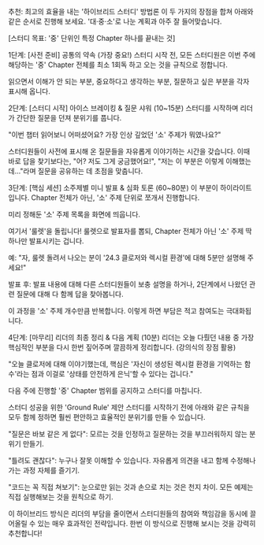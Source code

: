 추천: 최고의 효율을 내는 '하이브리드 스터디' 방법론
이 두 가지의 장점을 합쳐 아래와 같은 순서로 진행해 보세요. '대·중·소'로 나눈 계획과 아주 잘 들어맞습니다.

[스터디 목표: '중' 단위인 특정 Chapter 하나를 끝내는 것]

1단계: [사전 준비] 공통의 약속 (가장 중요!)
스터디 시작 전, 모든 스터디원은 이번 주에 해당하는 '중' Chapter 전체를 최소 1회독 하고 오는 것을 규칙으로 정합니다.

읽으면서 이해가 안 되는 부분, 중요하다고 생각하는 부분, 질문하고 싶은 부분을 각자 표시해 옵니다.

2단계: [스터디 시작] 아이스 브레이킹 & 질문 샤워 (10~15분)
스터디를 시작하며 리더가 간단한 질문을 던져 분위기를 풉니다.

"이번 챕터 읽어보니 어떠셨어요? 가장 인상 깊었던 '소' 주제가 뭐였나요?"

스터디원들이 사전에 표시해 온 질문들을 자유롭게 이야기하는 시간을 갖습니다. 이때 바로 답을 찾기보다는, "어? 저도 그게 궁금했어요!", "저는 이 부분은 이렇게 이해했는데..."라며 질문을 공유하는 데 초점을 맞춥니다.

3단계: [핵심 세션] 소주제별 미니 발표 & 심화 토론 (60~80분)
이 부분이 하이라이트입니다. Chapter 전체가 아닌, '소' 주제 단위로 쪼개서 진행합니다.

미리 정해둔 '소' 주제 목록을 화면에 띄웁니다.

여기서 '룰렛'을 돌립니다! 룰렛으로 발표자를 뽑되, Chapter 전체가 아닌 '소' 주제 딱 하나만 발표시키는 겁니다.

예: "자, 룰렛 돌려서 나오는 분이 '24.3 클로저와 렉시컬 환경'에 대해 5분만 설명해 주세요!"

발표 후: 발표 내용에 대해 다른 스터디원들이 보충 설명을 하거나, 2단계에서 나왔던 관련 질문에 대해 다 함께 답을 찾아봅니다.

이 과정을 '소' 주제 개수만큼 반복합니다. 이렇게 하면 부담은 적고 참여도는 극대화됩니다.

4단계: [마무리] 리더의 최종 정리 & 다음 계획 (10분)
리더는 오늘 다뤘던 내용 중 가장 핵심적인 부분을 다시 한번 짚어주며 깔끔하게 정리합니다. (강의식의 장점 활용)

"오늘 클로저에 대해 이야기했는데, 핵심은 '자신이 생성된 렉시컬 환경을 기억하는 함수'라는 점과 이걸로 '상태를 안전하게 은닉'할 수 있다는 겁니다."

다음 주에 진행할 '중' Chapter 범위를 공지하고 스터디를 마칩니다.

스터디 성공을 위한 'Ground Rule' 제안
스터디를 시작하기 전에 아래와 같은 규칙을 모두 함께 정하면 훨씬 편안하고 효율적인 분위기를 만들 수 있습니다.

"질문은 바보 같은 게 없다": 모르는 것을 인정하고 질문하는 것을 부끄러워하지 않는 분위기 만들기.

"틀려도 괜찮다": 누구나 잘못 이해할 수 있습니다. 자유롭게 의견을 내고 함께 수정해나가는 과정 자체를 즐기기.

"코드는 꼭 직접 쳐보기": 눈으로만 읽는 것과 손으로 치는 것은 천지 차이. 모든 예제는 직접 실행해보는 것을 원칙으로 하기.

이 하이브리드 방식은 리더의 부담을 줄이면서 스터디원들의 참여와 책임감을 동시에 끌어올릴 수 있는 매우 효과적인 전략입니다. 한번 이 방식으로 진행해 보시는 것을 강력히 추천합니다!
